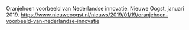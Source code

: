 Oranjehoen voorbeeld van Nederlandse innovatie. Nieuwe Oogst, januari 2019.  https://www.nieuweoogst.nl/nieuws/2019/01/19/oranjehoen-voorbeeld-van-nederlandse-innovatie